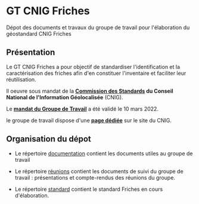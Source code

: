 # GT CNIG Friches

Dépot des documents et travaux du groupe de travail pour l'élaboration du géostandard CNIG Friches

## Présentation 

Le GT CNIG Friches a pour objectif de standardiser l'identification et la caractérisation des friches
afin d'en constituer l'inventaire et faciliter leur réutilisation.    

Il oeuvre sous mandat de la **[Commission des Standards](http://cnig.gouv.fr/?page_id=640) du Conseil National de l'Information Géolocalisée** (CNIG).

Le **[mandat du Groupe de Travail](http://cnig.gouv.fr/wp-content/uploads/2022/03/220310_mandat_GT_CNIG_Friches.pdf)** a été validé le 10 mars 2022.

le groupe de travail dispose d'une **[page dédiée](http://cnig.gouv.fr/?page_id=26033)** sur le site du CNIG.


## Organisation du dépot

* Le répertoire [documentation](https://github.com/cnigfr/Friches/tree/main/documentation) contient les documents utiles au groupe de travail

* Le répertoire [réunions](https://github.com/cnigfr/Friches/tree/main/r%C3%A9unions) contient les documents de suivi du groupe de travail : présentations et compte-rendus des réunions du groupe.

* Le répertoire [standard](https://github.com/cnigfr/Friches/tree/main/standard) contient le standard Friches en cours d'élaboration.
